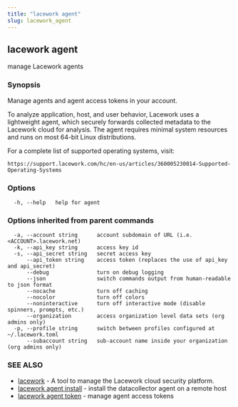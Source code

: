 ```yaml
---
title: "lacework agent"
slug: lacework_agent
---
```

## lacework agent

manage Lacework agents

### Synopsis

Manage agents and agent access tokens in your account.

To analyze application, host, and user behavior, Lacework uses a lightweight agent,
which securely forwards collected metadata to the Lacework cloud for analysis. The
agent requires minimal system resources and runs on most 64-bit Linux distributions.

For a complete list of supported operating systems, visit:

    https://support.lacework.com/hc/en-us/articles/360005230014-Supported-Operating-Systems

### Options

```
  -h, --help   help for agent
```

### Options inherited from parent commands

```
  -a, --account string      account subdomain of URL (i.e. <ACCOUNT>.lacework.net)
  -k, --api_key string      access key id
  -s, --api_secret string   secret access key
      --api_token string    access token (replaces the use of api_key and api_secret)
      --debug               turn on debug logging
      --json                switch commands output from human-readable to json format
      --nocache             turn off caching
      --nocolor             turn off colors
      --noninteractive      turn off interactive mode (disable spinners, prompts, etc.)
      --organization        access organization level data sets (org admins only)
  -p, --profile string      switch between profiles configured at ~/.lacework.toml
      --subaccount string   sub-account name inside your organization (org admins only)
```

### SEE ALSO

* [lacework](lacework.md)	 - A tool to manage the Lacework cloud security platform.
* [lacework agent install](lacework_agent_install.md)	 - install the datacollector agent on a remote host
* [lacework agent token](lacework_agent_token.md)	 - manage agent access tokens

